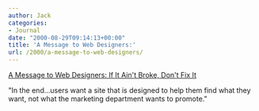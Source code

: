 ```yaml
---
author: Jack
categories:
- Journal
date: "2000-08-29T09:14:13+00:00"
title: 'A Message to Web Designers:'
url: /2000/a-message-to-web-designers/
---
```


[A Message to Web Designers: If It Ain't Broke, Don't Fix It][1]

"In the end&#8230;users want a site that is designed to help them find what they want, not what the marketing department wants to promote."

 [1]: http://www.nytimes.com/library/tech/00/08/circuits/articles/03desi.html